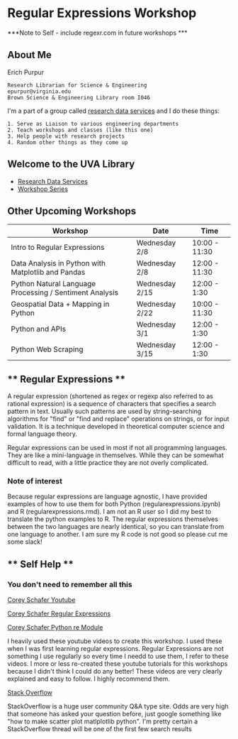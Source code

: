 # Regular Expressions Workshop


***Note to Self - include regexr.com in future workshops ***

## **About Me**


Erich Purpur

    Research Librarian for Science & Engineering
    epurpur@virginia.edu
    Brown Science & Engineering Library room I046


I'm a part of a group called [research data services](https://data.library.virginia.edu/) and I do these things:
    
    1. Serve as Liaison to various engineering departments
    2. Teach workshops and classes (like this one)
    3. Help people with research projects
    4. Random other things as they come up

## Welcome to the UVA Library
* [Research Data Services](https://data.library.virginia.edu/)
* [Workshop Series](https://data.library.virginia.edu/training/)

## Other Upcoming Workshops

| Workshop | Date | Time |
| ---- | ---- | ---- |
| Intro to Regular Expressions                                    |       Wednesday 2/8    |  10:00 - 11:30
| Data Analysis in Python with Matplotlib and Pandas              |       Wednesday 2/8    |  12:00 - 11:30
| Python Natural Language Processing / Sentiment Analysis         |       Wednesday 2/15   |  12:00 - 1:30
| Geospatial Data + Mapping in Python                             |       Wednesday 2/22   |  10:00 - 11:30
| Python and APIs                                                 |       Wednesday 3/1    |  12:00 - 1:30
| Python Web Scraping                                             |       Wednesday 3/15   |  12:00 - 1:30

## ** Regular Expressions **
A regular expression (shortened as regex or regexp also referred to as rational expression) is a sequence of characters that specifies a search pattern in text. Usually such patterns are used by string-searching algorithms for "find" or "find and replace" operations on strings, or for input validation. It is a technique developed in theoretical computer science and formal language theory.

Regular expressions can be used in most if not all programming languages. They are like a mini-language in themselves. While they can be somewhat difficult to read, with a little practice they are not overly complicated.

### Note of interest
Because regular expressions are language agnostic, I have provided examples of how to use them for both Python (regularexpressions.ipynb) and R (regularexpressions.rmd). I am not an R user so I did my best to translate the python examples to R. The regular expressions themselves between the two languages are nearly identical, so you can translate from one language to another. I am sure my R code is not good so please cut me some slack!

## ** Self Help **
### You don't need to remember all this

[Corey Schafer Youtube](https://www.youtube.com/channel/UCCezIgC97PvUuR4_gbFUs5g)

[Corey Schafer Regular Expressions](https://www.youtube.com/watch?v=sa-TUpSx1JA)

[Corey Schafer Python re Module](https://www.youtube.com/watch?v=K8L6KVGG-7o)

I heavily used these youtube videos to create this workshop. I used these when I was first learning regular expressions. Regular Expressions are not something I use regularly so every time I needd to use them, I refer to these videos. I more or less re-created these youtube tutorials for this workshops because I didn't think I could do any better! These videos are very clearly explained and easy to follow. I highly recommend them.

[Stack Overflow](https://stackoverflow.com/) 

StackOverflow is a huge user community Q&A type site. Odds are very high that someone has 
asked your question before, just google something like "how to make scatter plot matlplotlib python". I'm pretty certain a 
StackOverflow thread will be one of the first few search results
